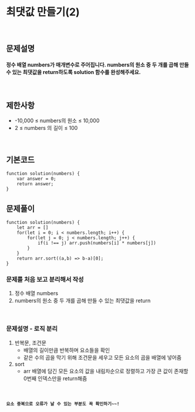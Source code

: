 # 최댓값 만들기(2)

<br>

## 문제설명
#### 정수 배열 numbers가 매개변수로 주어집니다. numbers의 원소 중 두 개를 곱해 만들 수 있는 최댓값을 return하도록 solution 함수를 완성해주세요.

<br>

## 제한사항
* -10,000 ≤ numbers의 원소 ≤ 10,000
* 2 ≤ numbers 의 길이 ≤ 100

<br>

## 기본코드
```
function solution(numbers) {
    var answer = 0;
    return answer;
}
```


## 문제풀이
```
function solution(numbers) {
    let arr = []
    for(let i = 0; i < numbers.length; i++) {
        for(let j = 0; j < numbers.length; j++) {
            if(i !== j) arr.push(numbers[i] * numbers[j])
        }
    }
    return arr.sort((a,b) => b-a)[0];
}
```
### 문제를 처음 보고 분리해서 작성
1. 정수 배열 numbers
2. numbers의 원소 중 두 개를 곱해 만들 수 있는 최댓값을 return

<br>

### 문제설명 - 로직 분리
1. 반복문, 조건문
   - 배열의 길이만큼 반복하며 요소들을 확인
   - 같은 수의 곱을 막기 위해 조건문을 세우고 모든 요소의 곱을 배열에 넣어줌
2. sort
   - arr 배열에 담긴 모든 요소의 값을 내림차순으로 정렬하고 가장 큰 값이 존재할 0번째 인덱스만을 return해줌



<br>

#### `요소 중복으로 오류가 날 수 있는 부분도 꼭 확인하기~~!`

